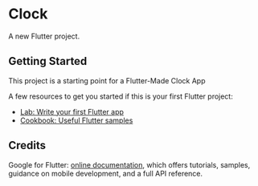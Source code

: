 # Clock

A new Flutter project.

## Getting Started

This project is a starting point for a Flutter-Made Clock App

A few resources to get you started if this is your first Flutter project:

- [Lab: Write your first Flutter app](https://flutter.dev/docs/get-started/codelab)
- [Cookbook: Useful Flutter samples](https://flutter.dev/docs/cookbook)

## Credits
Google for Flutter:
[online documentation](https://flutter.dev/docs), which offers tutorials,
samples, guidance on mobile development, and a full API reference.
